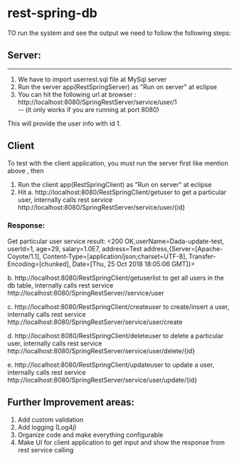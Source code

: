 # rest-spring-db
TO run the system and see the output we need to follow the following steps:

## Server:
------------------
1. We have to import userrest.sql file at MySql server
2. Run the server app(RestSpringServer) as "Run on server" at eclipse
3. You can hit the following url at browser :
http://localhost:8080/SpringRestServer/service/user/1   
-- (it only works if you are running at port 8080)

This will provide the user info with id 1.


## Client 

To test with the client application, you must run the server first like mention above , then

1. Run the client app(RestSpringClient)  as "Run on server" at eclipse
2. Hit
a. http://localhost:8080/RestSpringClient/getuser to get a particular user, internally calls rest service  http://localhost:8080/SpringRestServer/service/user/{id}

### Response: 
Get particular user service result: 
<200 OK,userName=Dada-update-test, userId=1, age=29, salary=1.0E7, address=Test address,{Server=[Apache-Coyote/1.1], Content-Type=[application/json;charset=UTF-8], Transfer-Encoding=[chunked], Date=[Thu, 25 Oct 2018 18:05:06 GMT]}>

b. http://localhost:8080/RestSpringClient/getuserlist to get all users in the db table, internally calls rest service
http://localhost:8080/SpringRestServer//service/user

c. http://localhost:8080/RestSpringClient/createuser to create/insert a user, internally calls rest service
http://localhost:8080/SpringRestServer/service/user/create

d. http://localhost:8080/RestSpringClient/deleteuser to delete a particular user, internally calls rest service
http://localhost:8080/SpringRestServer/service/user/delete/{id}

e. http://localhost:8080/RestSpringClient/updateuser to update a user, internally calls rest service
http://localhost:8080/SpringRestServer/service/user/update/{id}



## Further Improvement areas:
1. Add custom validation
2. Add logging (Log4j)
3. Organize code and make everything configurable 
4. Make UI for client application to get input and show the response from rest service calling 





